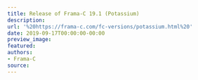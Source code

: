 ```yaml
---
title: Release of Frama-C 19.1 (Potassium)
description:
url: '%20https://frama-c.com/fc-versions/potassium.html%20'
date: 2019-09-17T00:00:00-00:00
preview_image:
featured:
authors:
- Frama-C
source:
---
```



